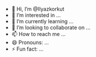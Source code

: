 - 👋 Hi, I’m @Ilyazkorkut
- 👀 I’m interested in ...
- 🌱 I’m currently learning ...
- 💞️ I’m looking to collaborate on ...
- 📫 How to reach me ...
- 😄 Pronouns: ...
- ⚡ Fun fact: ...

<!---
Ilyazkorkut/Ilyazkorkut is a ✨ special ✨ repository because its `README.md` (this file) appears on your GitHub profile.
You can click the Preview link to take a look at your changes.
--->
